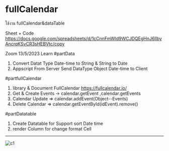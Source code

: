 # fullCalendar
ใช้งาน fullCalendar&amp;dataTable

Sheet + Code
https://docs.google.com/spreadsheets/d/1cCnnFmWld9WCJDQEgHnJ6llbyAncrqKSvCR3sHEBVtc/copy

Zoom 13/5/2023
Learn
#partData
1. Convert Datat Type Date-time to String & String to Date
2. Appscript From Server Send DataType Object Date-time to Client 

#partfullCalendar
1. library & Document FullCalendar https://fullcalendar.io/
2. Get & Create Events -> calendar.getEvent ,calendar.getEvents
3. Calendar Update  => calendar.addEvent(Object--Events)
4. Delete Calendar => calendar.getEventById(idEvent).remove()  

#partDatatable
1. Create Datatable for Support  sort Date time 
2. render Column for change format Cell

----------------------------------------------------------------------------------

![c1](https://github.com/waroon01/fullCalendar/assets/117699848/800c8d4f-1d01-4a24-83d8-a14e4b566a20)




